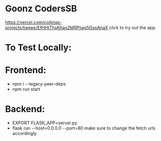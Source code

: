 # Goonz CodersSB

https://vercel.com/collinqs-projects/tweee/EfHHtThsKhax2MRPiiag5GssAnaX
click to try out the app.


# To Test Locally:
# Frontend:
- npm i --legacy-peer-deps
- npm run start

# Backend:
- EXPORT FLASK_APP=server.py
- flask run --host=0.0.0.0 --port=80
make sure to change the fetch urls accordingly.

